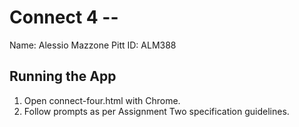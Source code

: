 # Connect 4 -- <Replace with your name>

Name: Alessio Mazzone
Pitt ID: ALM388

## Running the App
1. Open connect-four.html with Chrome.
2. Follow prompts as per Assignment Two specification guidelines.


